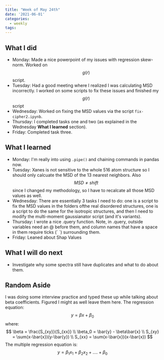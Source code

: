```yaml
---
title: "Week of May 24th"
date: '2021-06-01'
categories:
  - weekly
tags:
---
```


## What I did
- Monday: Made a nice powerpoint of my issues with regression skew-norm. Worked on $$g(r)$$ script.
- Tuesday: Had a good meeting where I realized I was calculating MSD incorrectly. I worked on some scripts to fix these issues and finished my $$g(r)$$ script
- Wednesday: Worked on fixing the MSD values via the script `fix-cipher2.ipynb`.
- Thursday: I completed tasks one and two (as explained in the Wednesday **What I learned** section). 
- Friday: Completed task three. 

## What I learned 
- Monday: I'm really into using `.pipe()` and chaining commands in pandas now.
- Tuesday: Xanes is not sensitive to the whole 516 atom structure so I should only calcuate the MSD of the 13 nearest neighbors. Also $$MSD \neq shift$$ since I changed my methodology, so I have to recalcate all those MSD values as well.
- Wednesday: There are essentially 3 tasks I need to do: one is a script to fix the MSD values in the folders ofthe real disordered structures, one is a script to do the same for the isotropic structures, and then I need to modify the multi-moment gaussianator script (and it's variants).
- Thursday: I wrote a nice .query function. Note, in .query, outside variables need an @ before them, and column names that have a space in them require ticks (\` \`) surrounding them.
- Friday: Leaned about Shap Values

## What I will do next
- Investigate why some spectra still have duplicates and what to do about them.

## Random Aside
I was doing some interview practice and typed these up while talking about beta coefficients. Figured I might as well leave them here.
The regression equation:
$$ y=\beta x + \beta_0 $$
where: 
$$ 
\beta = \frac{S_{xy}}{S_{xx}} \\
\beta_0 = \bar{y} - \beta\bar{x} \\
S_{xy} = \sum(x-\bar{x})(y-\bar{y}) \\
S_{xx} = \sum(x-\bar{x})(x-\bar{x}) 
$$
The multiple regression equation is:
$$y = \beta_1 x_1 + \beta_2 x_2 + .... + \beta_0 $$
